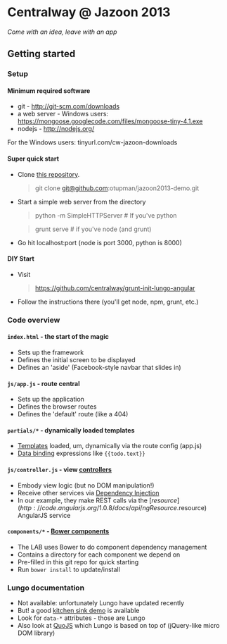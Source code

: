 # Centralway @ Jazoon 2013

*Come with an idea, leave with an app*

## Getting started

### Setup

#### Minimum required software

*   git - http://git-scm.com/downloads
*   a web server - Windows users: https://mongoose.googlecode.com/files/mongoose-tiny-4.1.exe
*   nodejs - http://nodejs.org/

For the Windows users: tinyurl.com/cw-jazoon-downloads   

#### Super quick start

*   Clone [this repository](https://github.com/otupman/jazoon2013-demo).
    > git clone git@github.com:otupman/jazoon2013-demo.git   
    
*  Start a simple web server from the directory
    > python -m SimpleHTTPServer # If you've python

    > grunt serve # if you've node (and grunt)
* Go hit localhost:port (node is port 3000, python is 8000)

#### DIY Start

*   Visit
    > https://github.com/centralway/grunt-init-lungo-angular
*   Follow the instructions there (you'll get node, npm, grunt, etc.)

### Code overview

#### `index.html` - the start of the magic
* Sets up the framework
* Defines the initial screen to be displayed
* Defines an 'aside' (Facebook-style navbar that slides in)

#### `js/app.js` - route central
* Sets up the application
* Defines the browser routes
* Defines the 'default' route (like a 404)

#### `partials/*` - dynamically loaded templates
* [Templates](http://docs.angularjs.org/guide/dev_guide.templates) loaded, um, dynamically via the route config (app.js)
* [Data binding](http://docs.angularjs.org/guide/dev_guide.templates.databinding) expressions like `{{todo.text}}`

#### `js/controller.js` - view [controllers](http://docs.angularjs.org/guide/dev_guide.mvc.understanding_controller)
* Embody view logic (but no DOM manipulation!)
* Receive other services via [Dependency Injection](http://docs.angularjs.org/guide/di)
* In our example, they make REST calls via the [$resource](http://code.angularjs.org/1.0.8/docs/api/ngResource.$resource) AngularJS service 

#### `components/*` - [Bower components](https://github.com/bower/bower)
* The LAB uses Bower to do component dependency management
* Contains a directory for each component we depend on
* Pre-filled in this git repo for quick starting
* Run `bower install` to update/install


### Lungo documentation
* Not available: unfortunately Lungo have updated recently
* But! a good [kitchen sink demo](http://lolcathost.org/Lungo.js/kitchen-sink/#) is available
* Look for `data-*` attributes - those are Lungo
* Also look at [QuoJS](http://quojs.tapquo.com/) which Lungo is based on top of (jQuery-like micro DOM library)
